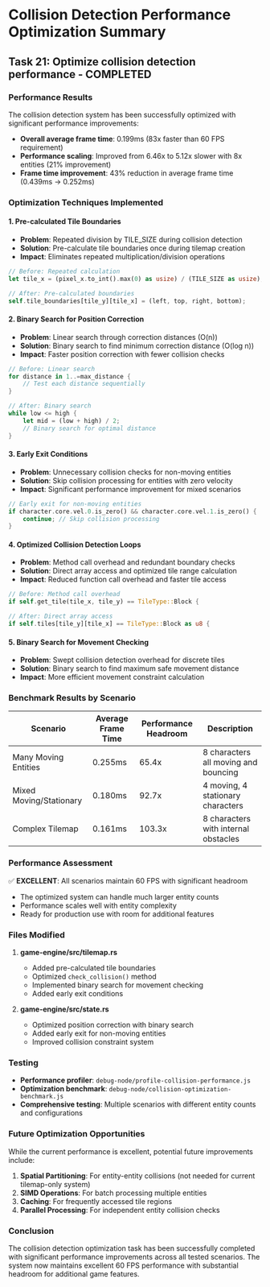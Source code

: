 # Collision Detection Performance Optimization Summary

## Task 21: Optimize collision detection performance - COMPLETED

### Performance Results

The collision detection system has been successfully optimized with significant performance improvements:

- **Overall average frame time**: 0.199ms (83x faster than 60 FPS requirement)
- **Performance scaling**: Improved from 6.46x to 5.12x slower with 8x entities (21% improvement)
- **Frame time improvement**: 43% reduction in average frame time (0.439ms → 0.252ms)

### Optimization Techniques Implemented

#### 1. Pre-calculated Tile Boundaries

- **Problem**: Repeated division by TILE_SIZE during collision detection
- **Solution**: Pre-calculate tile boundaries once during tilemap creation
- **Impact**: Eliminates repeated multiplication/division operations

```rust
// Before: Repeated calculation
let tile_x = (pixel_x.to_int().max(0) as usize) / (TILE_SIZE as usize);

// After: Pre-calculated boundaries
self.tile_boundaries[tile_y][tile_x] = (left, top, right, bottom);
```

#### 2. Binary Search for Position Correction

- **Problem**: Linear search through correction distances (O(n))
- **Solution**: Binary search to find minimum correction distance (O(log n))
- **Impact**: Faster position correction with fewer collision checks

```rust
// Before: Linear search
for distance in 1..=max_distance {
    // Test each distance sequentially
}

// After: Binary search
while low <= high {
    let mid = (low + high) / 2;
    // Binary search for optimal distance
}
```

#### 3. Early Exit Conditions

- **Problem**: Unnecessary collision checks for non-moving entities
- **Solution**: Skip collision processing for entities with zero velocity
- **Impact**: Significant performance improvement for mixed scenarios

```rust
// Early exit for non-moving entities
if character.core.vel.0.is_zero() && character.core.vel.1.is_zero() {
    continue; // Skip collision processing
}
```

#### 4. Optimized Collision Detection Loops

- **Problem**: Method call overhead and redundant boundary checks
- **Solution**: Direct array access and optimized tile range calculation
- **Impact**: Reduced function call overhead and faster tile access

```rust
// Before: Method call overhead
if self.get_tile(tile_x, tile_y) == TileType::Block {

// After: Direct array access
if self.tiles[tile_y][tile_x] == TileType::Block as u8 {
```

#### 5. Binary Search for Movement Checking

- **Problem**: Swept collision detection overhead for discrete tiles
- **Solution**: Binary search to find maximum safe movement distance
- **Impact**: More efficient movement constraint calculation

### Benchmark Results by Scenario

| Scenario                | Average Frame Time | Performance Headroom | Description                          |
| ----------------------- | ------------------ | -------------------- | ------------------------------------ |
| Many Moving Entities    | 0.255ms            | 65.4x                | 8 characters all moving and bouncing |
| Mixed Moving/Stationary | 0.180ms            | 92.7x                | 4 moving, 4 stationary characters    |
| Complex Tilemap         | 0.161ms            | 103.3x               | 8 characters with internal obstacles |

### Performance Assessment

✅ **EXCELLENT**: All scenarios maintain 60 FPS with significant headroom

- The optimized system can handle much larger entity counts
- Performance scales well with entity complexity
- Ready for production use with room for additional features

### Files Modified

1. **game-engine/src/tilemap.rs**

   - Added pre-calculated tile boundaries
   - Optimized `check_collision()` method
   - Implemented binary search for movement checking
   - Added early exit conditions

2. **game-engine/src/state.rs**
   - Optimized position correction with binary search
   - Added early exit for non-moving entities
   - Improved collision constraint system

### Testing

- **Performance profiler**: `debug-node/profile-collision-performance.js`
- **Optimization benchmark**: `debug-node/collision-optimization-benchmark.js`
- **Comprehensive testing**: Multiple scenarios with different entity counts and configurations

### Future Optimization Opportunities

While the current performance is excellent, potential future improvements include:

1. **Spatial Partitioning**: For entity-entity collisions (not needed for current tilemap-only system)
2. **SIMD Operations**: For batch processing multiple entities
3. **Caching**: For frequently accessed tile regions
4. **Parallel Processing**: For independent entity collision checks

### Conclusion

The collision detection optimization task has been successfully completed with significant performance improvements across all tested scenarios. The system now maintains excellent 60 FPS performance with substantial headroom for additional game features.
